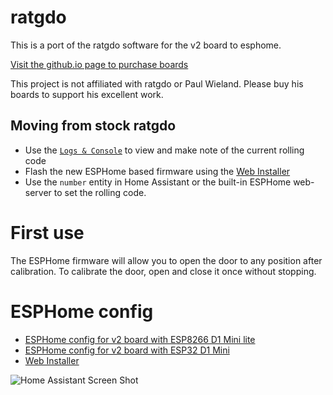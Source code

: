 
# ratgdo

This is a port of the ratgdo software for the v2 board to esphome.

[Visit the github.io page to purchase boards](https://paulwieland.github.io/ratgdo/#order)

This project is not affiliated with ratgdo or Paul Wieland. Please buy his boards to support his excellent work.

## Moving from stock ratgdo

- Use the [`Logs & Console`](https://paulwieland.github.io/ratgdo/flash.html) to view and make note of the current rolling code
- Flash the new ESPHome based firmware using the [Web Installer](https://esphome-ratgdo.github.io/esphome-ratgdo/)
- Use the `number` entity in Home Assistant or the built-in ESPHome web-server to set the rolling code.

# First use

The ESPHome firmware will allow you to open the door to any position after calibration. To calibrate the door, open and close it once without stopping.

# ESPHome config

- [ESPHome config for v2 board with ESP8266 D1 Mini lite](https://github.com/ESPHome-RATGDO/esphome-ratgdo/blob/main/static/v2board_esp8266_d1_mini_lite.yaml)
- [ESPHome config for v2 board with ESP32 D1 Mini](https://github.com/ESPHome-RATGDO/esphome-ratgdo/blob/main/static/v2board_esp32_d1_mini.yaml)
- [Web Installer](https://esphome-ratgdo.github.io/esphome-ratgdo/)

![Home Assistant Screen Shot](static/hass.png)
